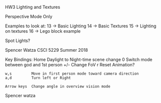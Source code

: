 HW3 Lighting and Textures

Perspective Mode Only

Examples to look at:
13 -> Basic Lighting
14 -> Basic Textures
15 -> Lighting on textures
16 -> Lego block example


Spot Lights?


Spencer Watza
CSCI 5229 Summer 2018

Key Bindings:
	Home		Daylight to Night-time scene change
	0			Switch mode between god and 1st person
	+/-			Change FoV 
	r 			Reset Animation?

	w,s  		Move in first person mode toward camera direction
	a,d 		Turn left or Right

	Arrow keys	Change angle in overview vision mode

Spencer watza